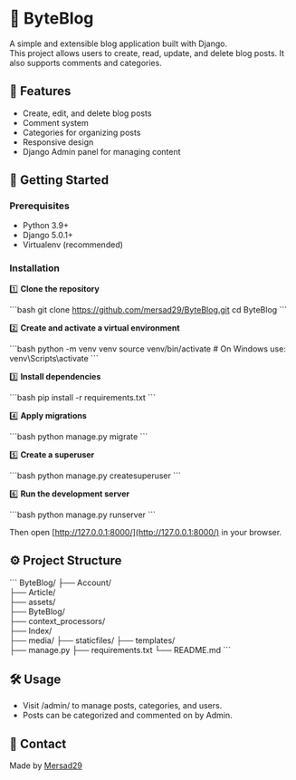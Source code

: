 # 📝 ByteBlog

A simple and extensible blog application built with Django.  
This project allows users to create, read, update, and delete blog posts. It also supports comments and categories.

## 📂 Features

- Create, edit, and delete blog posts
- Comment system
- Categories for organizing posts
- Responsive design
- Django Admin panel for managing content

## 🚀 Getting Started

### Prerequisites

- Python 3.9+
- Django 5.0.1+
- Virtualenv (recommended)

### Installation

1️⃣ **Clone the repository**

\`\`\`bash
git clone https://github.com/mersad29/ByteBlog.git
cd ByteBlog
\`\`\`

2️⃣ **Create and activate a virtual environment**

\`\`\`bash
python -m venv venv
source venv/bin/activate  # On Windows use: venv\Scripts\activate
\`\`\`

3️⃣ **Install dependencies**

\`\`\`bash
pip install -r requirements.txt
\`\`\`

4️⃣ **Apply migrations**

\`\`\`bash
python manage.py migrate
\`\`\`

5️⃣ **Create a superuser**

\`\`\`bash
python manage.py createsuperuser
\`\`\`

6️⃣ **Run the development server**

\`\`\`bash
python manage.py runserver
\`\`\`

Then open [http://127.0.0.1:8000/](http://127.0.0.1:8000/) in your browser.

## ⚙️ Project Structure

\`\`\`
ByteBlog/
├── Account/         
├── Article/     
├── assets/       
├── ByteBlog/   
├── context_processors/      
├── Index/          
├── media/
├── staticfiles/
├── templates/           
├── manage.py
├── requirements.txt
└── README.md
\`\`\`

## 🛠️ Usage

- Visit /admin/ to manage posts, categories, and users.
- Posts can be categorized and commented on by Admin.


## 📧 Contact

Made by [Mersad29](https://github.com/Mersad29)